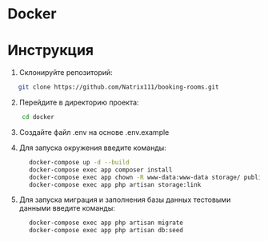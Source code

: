 # Docker

# Инструкция

1. Склонируйте репозиторий:

```bash
   git clone https://github.com/Natrix111/booking-rooms.git
```

2. Перейдите в директорию проекта:

```bash
    cd docker
```

3. Создайте файл .env на основе .env.example

4. Для запуска окружения введите команды:
```bash
      docker-compose up -d --build
      docker-compose exec app composer install 
      docker-compose exec app chown -R www-data:www-data storage/ public/ 
      docker-compose exec app php artisan storage:link
```

5. Для запуска миграция и заполнения базы данных тестовыми данными введите команды:
```bash
      docker-compose exec app php artisan migrate
      docker-compose exec app php artisan db:seed
```